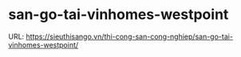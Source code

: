 # san-go-tai-vinhomes-westpoint

URL: https://sieuthisango.vn/thi-cong-san-cong-nghiep/san-go-tai-vinhomes-westpoint/